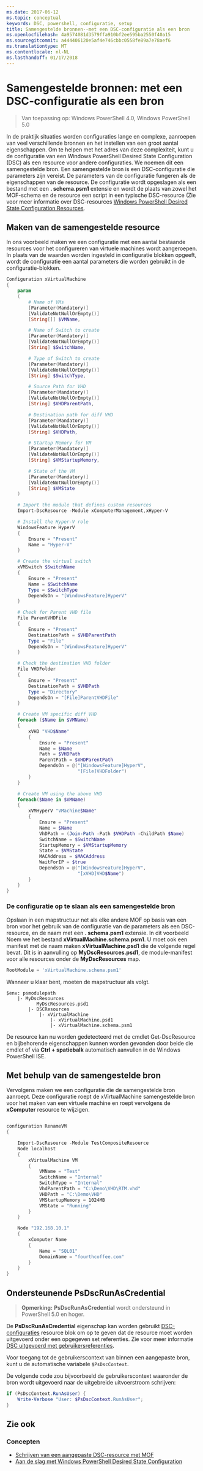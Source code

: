 ```yaml
---
ms.date: 2017-06-12
ms.topic: conceptual
keywords: DSC, powershell, configuratie, setup
title: Samengestelde bronnen--met een DSC-configuratie als een bron
ms.openlocfilehash: 4a9574081d3579ffa910bf2ee595ba2550f40a15
ms.sourcegitcommit: a444406120e5af4e746cbbc0558fe89a7e78aef6
ms.translationtype: MT
ms.contentlocale: nl-NL
ms.lasthandoff: 01/17/2018
---
```

# <a name="composite-resources-using-a-dsc-configuration-as-a-resource"></a>Samengestelde bronnen: met een DSC-configuratie als een bron

> Van toepassing op: Windows PowerShell 4.0, Windows PowerShell 5.0

In de praktijk situaties worden configuraties lange en complexe, aanroepen van veel verschillende bronnen en het instellen van een groot aantal eigenschappen. Om te helpen met het adres van deze complexiteit, kunt u de configuratie van een Windows PowerShell Desired State Configuration (DSC) als een resource voor andere configuraties. We noemen dit een samengestelde bron. Een samengestelde bron is een DSC-configuratie die parameters zijn vereist. De parameters van de configuratie fungeren als de eigenschappen van de resource. De configuratie wordt opgeslagen als een bestand met een **. schema.psm1** extensie en wordt de plaats van zowel het MOF-schema en de resource een script in een typische DSC-resource (Zie voor meer informatie over DSC-resources [Windows PowerShell Desired State Configuration Resources](resources.md).

## <a name="creating-the-composite-resource"></a>Maken van de samengestelde resource

In ons voorbeeld maken we een configuratie met een aantal bestaande resources voor het configureren van virtuele machines wordt aangeroepen. In plaats van de waarden worden ingesteld in configuratie blokken opgeeft, wordt de configuratie een aantal parameters die worden gebruikt in de configuratie-blokken.

```powershell
Configuration xVirtualMachine
{
    param
    (
        # Name of VMs
        [Parameter(Mandatory)]
        [ValidateNotNullOrEmpty()]
        [String[]] $VMName,

        # Name of Switch to create
        [Parameter(Mandatory)]
        [ValidateNotNullOrEmpty()]
        [String] $SwitchName,

        # Type of Switch to create
        [Parameter(Mandatory)]
        [ValidateNotNullOrEmpty()]
        [String] $SwitchType,

        # Source Path for VHD
        [Parameter(Mandatory)]
        [ValidateNotNullOrEmpty()]
        [String] $VHDParentPath,

        # Destination path for diff VHD
        [Parameter(Mandatory)]
        [ValidateNotNullOrEmpty()]
        [String] $VHDPath,

        # Startup Memory for VM
        [Parameter(Mandatory)]
        [ValidateNotNullOrEmpty()]
        [String] $VMStartupMemory,

        # State of the VM
        [Parameter(Mandatory)]
        [ValidateNotNullOrEmpty()]
        [String] $VMState
    )

    # Import the module that defines custom resources
    Import-DscResource -Module xComputerManagement,xHyper-V

    # Install the Hyper-V role
    WindowsFeature HyperV
    {
        Ensure = "Present"
        Name = "Hyper-V"
    }

    # Create the virtual switch
    xVMSwitch $SwitchName
    {
        Ensure = "Present"
        Name = $SwitchName
        Type = $SwitchType
        DependsOn = "[WindowsFeature]HyperV"
    }

    # Check for Parent VHD file
    File ParentVHDFile
    {
        Ensure = "Present"
        DestinationPath = $VHDParentPath
        Type = "File"
        DependsOn = "[WindowsFeature]HyperV"
    }

    # Check the destination VHD folder
    File VHDFolder
    {
        Ensure = "Present"
        DestinationPath = $VHDPath
        Type = "Directory"
        DependsOn = "[File]ParentVHDFile"
    }

    # Create VM specific diff VHD
    foreach ($Name in $VMName)
    {
        xVHD "VHD$Name"
        {
            Ensure = "Present"
            Name = $Name
            Path = $VHDPath
            ParentPath = $VHDParentPath
            DependsOn = @("[WindowsFeature]HyperV",
                          "[File]VHDFolder")
        }
    }

    # Create VM using the above VHD
    foreach($Name in $VMName)
    {
        xVMHyperV "VMachine$Name"
        {
            Ensure = "Present"
            Name = $Name
            VhDPath = (Join-Path -Path $VHDPath -ChildPath $Name)
            SwitchName = $SwitchName
            StartupMemory = $VMStartupMemory
            State = $VMState
            MACAddress = $MACAddress
            WaitForIP = $true
            DependsOn = @("[WindowsFeature]HyperV",
                          "[xVHD]VHD$Name")
        }
    }
}
```

### <a name="saving-the-configuration-as-a-composite-resource"></a>De configuratie op te slaan als een samengestelde bron

Opslaan in een mapstructuur net als elke andere MOF op basis van een bron voor het gebruik van de configuratie van de parameters als een DSC-resource, en de naam met een **. schema.psm1** extensie. In dit voorbeeld Noem we het bestand **xVirtualMachine.schema.psm1**. U moet ook een manifest met de naam maken **xVirtualMachine.psd1** die de volgende regel bevat. Dit is in aanvulling op **MyDscResources.psd1**, de module-manifest voor alle resources onder de **MyDscResources** map.

```powershell
RootModule = 'xVirtualMachine.schema.psm1'
```

Wanneer u klaar bent, moeten de mapstructuur als volgt.

```
$env: psmodulepath
    |- MyDscResources
           MyDscResources.psd1
        |- DSCResources
            |- xVirtualMachine
                |- xVirtualMachine.psd1
                |- xVirtualMachine.schema.psm1
```

De resource kan nu worden gedetecteerd met de cmdlet Get-DscResource en bijbehorende eigenschappen kunnen worden gevonden door beide die cmdlet of via **Ctrl + spatiebalk** automatisch aanvullen in de Windows PowerShell ISE.

## <a name="using-the-composite-resource"></a>Met behulp van de samengestelde bron

Vervolgens maken we een configuratie die de samengestelde bron aanroept. Deze configuratie roept de xVirtualMachine samengestelde bron voor het maken van een virtuele machine en roept vervolgens de **xComputer** resource te wijzigen.

```powershell

configuration RenameVM
{

    Import-DscResource -Module TestCompositeResource
    Node localhost
    {
        xVirtualMachine VM
        {
            VMName = "Test"
            SwitchName = "Internal"
            SwitchType = "Internal"
            VhdParentPath = "C:\Demo\VHD\RTM.vhd"
            VHDPath = "C:\Demo\VHD"
            VMStartupMemory = 1024MB
            VMState = "Running"
        }
    }

    Node "192.168.10.1"
    {
        xComputer Name
        {
            Name = "SQL01"
            DomainName = "fourthcoffee.com"
        }
    }
}
```

## <a name="supporting-psdscrunascredential"></a>Ondersteunende PsDscRunAsCredential

>**Opmerking:** **PsDscRunAsCredential** wordt ondersteund in PowerShell 5.0 en hoger.

De **PsDscRunAsCredential** eigenschap kan worden gebruikt [DSC-configuraties](configurations.md) resource blok om op te geven dat de resource moet worden uitgevoerd onder een opgegeven set referenties.
Zie voor meer informatie [DSC uitgevoerd met gebruikersreferenties](runAsUser.md).

Voor toegang tot de gebruikerscontext van binnen een aangepaste bron, kunt u de automatische variabele `$PsDscContext`.

De volgende code zou bijvoorbeeld de gebruikerscontext waaronder de bron wordt uitgevoerd naar de uitgebreide uitvoerstroom schrijven:

```powershell
if (PsDscContext.RunAsUser) {
    Write-Verbose "User: $PsDscContext.RunAsUser";
}
```

## <a name="see-also"></a>Zie ook
### <a name="concepts"></a>Concepten
* [Schrijven van een aangepaste DSC-resource met MOF](authoringResourceMOF.md)
* [Aan de slag met Windows PowerShell Desired State Configuration](overview.md)


